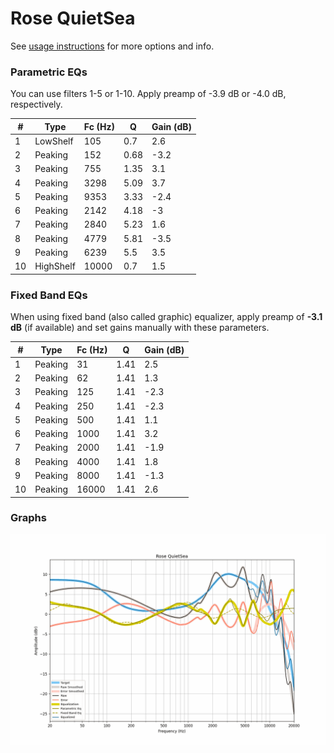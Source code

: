 # Rose QuietSea
See [usage instructions](https://github.com/jaakkopasanen/AutoEq#usage) for more options and info.

### Parametric EQs
You can use filters 1-5 or 1-10. Apply preamp of -3.9 dB or -4.0 dB, respectively.

|   # | Type      |   Fc (Hz) |    Q |   Gain (dB) |
|-----|-----------|-----------|------|-------------|
|   1 | LowShelf  |       105 | 0.7  |         2.6 |
|   2 | Peaking   |       152 | 0.68 |        -3.2 |
|   3 | Peaking   |       755 | 1.35 |         3.1 |
|   4 | Peaking   |      3298 | 5.09 |         3.7 |
|   5 | Peaking   |      9353 | 3.33 |        -2.4 |
|   6 | Peaking   |      2142 | 4.18 |        -3   |
|   7 | Peaking   |      2840 | 5.23 |         1.6 |
|   8 | Peaking   |      4779 | 5.81 |        -3.5 |
|   9 | Peaking   |      6239 | 5.5  |         3.5 |
|  10 | HighShelf |     10000 | 0.7  |         1.5 |

### Fixed Band EQs
When using fixed band (also called graphic) equalizer, apply preamp of **-3.1 dB** (if available) and set gains manually with these parameters.

|   # | Type    |   Fc (Hz) |    Q |   Gain (dB) |
|-----|---------|-----------|------|-------------|
|   1 | Peaking |        31 | 1.41 |         2.5 |
|   2 | Peaking |        62 | 1.41 |         1.3 |
|   3 | Peaking |       125 | 1.41 |        -2.3 |
|   4 | Peaking |       250 | 1.41 |        -2.3 |
|   5 | Peaking |       500 | 1.41 |         1.1 |
|   6 | Peaking |      1000 | 1.41 |         3.2 |
|   7 | Peaking |      2000 | 1.41 |        -1.9 |
|   8 | Peaking |      4000 | 1.41 |         1.8 |
|   9 | Peaking |      8000 | 1.41 |        -1.3 |
|  10 | Peaking |     16000 | 1.41 |         2.6 |

### Graphs
![](./Rose%20QuietSea.png)
